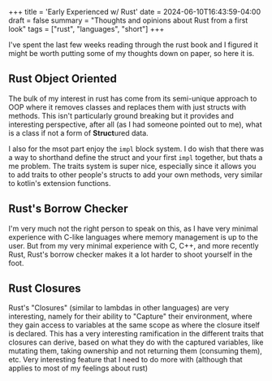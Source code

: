 +++
title = 'Early Experienced w/ Rust'
date = 2024-06-10T16:43:59-04:00
draft = false
summary = "Thoughts and opinions about Rust from a first look"
tags = ["rust", "languages", "short"]
+++

I've spent the last few weeks reading through the rust book and I figured it might be worth putting some of my thoughts down on paper, so here it is.

## Rust Object Oriented
The bulk of my interest in rust has come from its semi-unique approach to OOP where it removes classes and replaces them with just structs with methods. This isn't particularly ground breaking but it provides and interesting perspective, after all (as I had someone pointed out to me), what is a class if not a form of **Struct**ured data.

I also for the msot part enjoy the `impl` block system. I do wish that there was a way to shorthand define the struct and your first `impl` together, but thats a me problem.
The traits system is super nice, especially since it allows you to add traits to other people's structs to add your own methods, very similar to kotlin's extension functions.

## Rust's Borrow Checker
I'm very much not the right person to speak on this, as I have very minimal experience with C-like languages where memory management is up to the user. But from my very minimal experience with C, C++, and more recently Rust, Rust's borrow checker makes it a lot harder to shoot yourself in the foot.

## Rust Closures
Rust's "Closures" (similar to lambdas in other languages) are very interesting, namely for their ability to "Capture" their environment, where they gain access to variables at the same scope as where the closure itself is declared. This has a very interesting ramification in the different traits that closures can derive, based on what they do with the captured variables, like mutating them, taking ownership and not returning them (consuming them), etc. Very interesting feature that I need to do more with (although that applies to most of my feelings about rust)